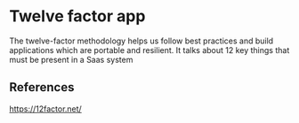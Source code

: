 # Twelve factor app

The twelve-factor methodology helps us follow best practices and build applications which are portable and resilient. It talks about 12 key things that must be present in a Saas system

## References
https://12factor.net/
